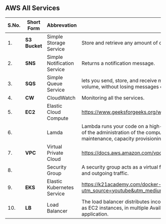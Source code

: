 ## AWS All Services

|S.No.|Short Form|Abbrevation|Description|
|------|----------|-----------|-----------|
|1.|**S3 Bucket**|Simple Storage Service|Store and retrieve any amount of data at any time, from anywhere.|
|2.|**SNS**|Simple Notification Service|Returns a notification message.|
|3.|**SQS**|Simple Queue Service|lets you send, store, and receive messages between software components at any volume, without losing messages or requiring other services to be available.|
|4.|**CW**|CloudWatch|Monitoring all the services.|
|5.|**EC2**|Elastic Cloud Compute|https://www.geeksforgeeks.org/what-is-elastic-compute-cloud-ec2/|
|6.||Lamda|Lambda runs your code on a high-availability compute infrastructure and performs all of the administration of the compute resources, including server and operating system maintenance, capacity provisioning and automatic scaling, and logging|
|7.|**VPC**|Virtual Private Cloud|https://docs.aws.amazon.com/vpc/latest/userguide/what-is-amazon-vpc.html|
|8.||Security Group|A security group acts as a virtual firewall for your EC2 instances to control incoming and outgoing traffic.|
|9.|**EKS**|Elastic Kubernetes Service|https://k21academy.com/docker-kubernetes/amazon-eks-kubernetes-on-aws/?utm_source=youtube&utm_medium=referral&utm_campaign=kubernetes17_july21_k21|
|10.|**LB**|Load Balancer|The load balancer distributes incoming application traffic across multiple targets, such as EC2 instances, in multiple Availability Zones. This increases the availability of your application.|

